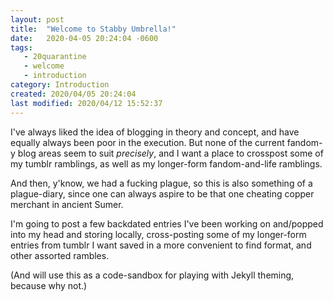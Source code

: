 ```yaml
---
layout: post
title:  "Welcome to Stabby Umbrella!"
date:   2020-04-05 20:24:04 -0600
tags:
   - 20quarantine
   - welcome
   - introduction
category: Introduction
created: 2020/04/05 20:24:04
last modified: 2020/04/12 15:52:37
---
```


I've always liked the idea of blogging in theory and concept, and have equally always been poor in the execution. But none of the current fandom-y blog areas seem to suit _precisely_, and I want a place to crosspost some of my tumblr ramblings, as well as my longer-form fandom-and-life ramblings.

And then, y'know, we had a fucking plague, so this is also something of a plague-diary, since one can always aspire to be that one cheating copper merchant in ancient Sumer.

I'm going to post a few backdated entries I've been working on and/popped into my head and storing locally, cross-posting some of my longer-form entries from tumblr I want saved in a more convenient to find format, and other assorted rambles.

(And will use this as a code-sandbox for playing with Jekyll theming, because why not.)